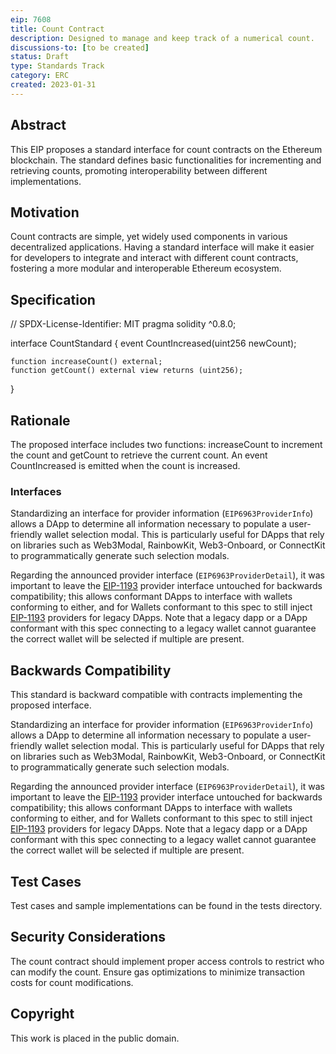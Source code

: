 ```yaml
---
eip: 7608
title: Count Contract
description: Designed to manage and keep track of a numerical count.
discussions-to: [to be created]
status: Draft
type: Standards Track
category: ERC
created: 2023-01-31
---
```


## Abstract

This EIP proposes a standard interface for count contracts on the Ethereum blockchain. The standard defines basic functionalities for incrementing and retrieving counts, promoting interoperability between different implementations.

## Motivation

Count contracts are simple, yet widely used components in various decentralized applications. Having a standard interface will make it easier for developers to integrate and interact with different count contracts, fostering a more modular and interoperable Ethereum ecosystem.

## Specification

// SPDX-License-Identifier: MIT
pragma solidity ^0.8.0;

interface CountStandard {
    event CountIncreased(uint256 newCount);

    function increaseCount() external;
    function getCount() external view returns (uint256);
}

## Rationale

The proposed interface includes two functions: increaseCount to increment the count and getCount to retrieve the current count. An event CountIncreased is emitted when the count is increased.

### Interfaces

Standardizing an interface for provider information (`EIP6963ProviderInfo`) allows a DApp to determine all information necessary to populate a user-friendly wallet selection modal. This is particularly useful for DApps that rely on libraries such as Web3Modal, RainbowKit, Web3-Onboard, or ConnectKit to programmatically generate such selection modals.

Regarding the announced provider interface (`EIP6963ProviderDetail`), it was important to leave the [EIP-1193](./eip-1193.md) provider interface untouched for backwards compatibility; this allows conformant DApps to interface with wallets conforming to either, and for Wallets conformant to this spec to still inject [EIP-1193](./eip-1193.md) providers for legacy DApps. Note that a legacy dapp or a DApp conformant with this spec connecting to a legacy wallet cannot guarantee the correct wallet will be selected if multiple are present.

## Backwards Compatibility

This standard is backward compatible with contracts implementing the proposed interface.

Standardizing an interface for provider information (`EIP6963ProviderInfo`) allows a DApp to determine all information necessary to populate a user-friendly wallet selection modal. This is particularly useful for DApps that rely on libraries such as Web3Modal, RainbowKit, Web3-Onboard, or ConnectKit to programmatically generate such selection modals.

Regarding the announced provider interface (`EIP6963ProviderDetail`), it was important to leave the [EIP-1193](./eip-1193.md) provider interface untouched for backwards compatibility; this allows conformant DApps to interface with wallets conforming to either, and for Wallets conformant to this spec to still inject [EIP-1193](./eip-1193.md) providers for legacy DApps. Note that a legacy dapp or a DApp conformant with this spec connecting to a legacy wallet cannot guarantee the correct wallet will be selected if multiple are present.


## Test Cases

Test cases and sample implementations can be found in the tests directory.

## Security Considerations

The count contract should implement proper access controls to restrict who can modify the count.
Ensure gas optimizations to minimize transaction costs for count modifications.

## Copyright

This work is placed in the public domain.

